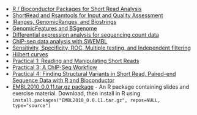 * [R / Bioconductor Packages for Short Read Analysis](BioconductorIntroduction.pdf)
* [ShortRead and Rsamtools for Input and Quality Assessment](ShortRead.pdf)
* [IRanges, GenomicRanges, and Biostrings](GenomicRanges.pdf)
* [GenomicFeatures and BSgenome](GenomicFeatures.pdf)
* [Differential expression analysis for sequencing count data](DESeq.pdf)
* [ChIP-seq data analysis with SWEMBL](Chip-seq.SWEMBL.pdf)
* [Sensitivity, Specificity, ROC, Multiple testing, and Independent filtering](
  100609-multtestindepfilt-huber.pdf)
* [Hilbert curves](100609-hilbertcurve-huber.pdf)
* [Practical 1: Reading and Manipulating Short Reads](Practical-1-ShortRead.pdf)
* [Practical 3: A ChIP-Seq Workflow](Practical-3-ChIPSeq.pdf)
* [Practical 4: Finding Structural Variants in Short Read, Paired-end Sequence
  Data with R and Bioconductor](Practical-4-StructuralVariants.pdf)
* [EMBL2010_0.0.11.tar.gz package](EMBL2010_0.0.11.tar.gz) - An R package
  containing slides and exercise material. Download, then install in R using
  `install.packages("EMBL2010_0.0.11.tar.gz", repos=NULL, type="source")`
